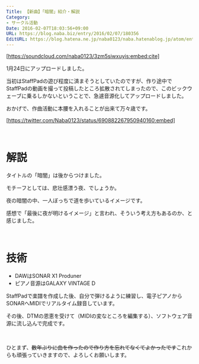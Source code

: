 ```yaml
---
Title: 【新曲】「暗闇」紹介・解説
Category:
- サークル活動
Date: 2016-02-07T18:03:56+09:00
URL: https://blog.naba.biz/entry/2016/02/07/180356
EditURL: https://blog.hatena.ne.jp/naba0123/naba.hatenablog.jp/atom/entry/6653586347156354404
---
```


[https://soundcloud.com/naba0123/3zm5siwxuyis:embed:cite]

1月24日にアップロードしました。

当初はStaffPadの遊び程度に済まそうとしていたのですが、作り途中でStaffPadの動画を撮って投稿したところ拡散されてしまったので、このビックウェーブに乗るしかないということで、急遽音源化してアップロードしました。

おかげで、作曲活動に本腰を入れることが出来て万々歳です。

[https://twitter.com/Naba0123/status/690882267950940160:embed]

<br>

<!-- more -->

# 解説

タイトルの「暗闇」は後からつけました。

モチーフとしては、悲壮感漂う夜、でしょうか。

夜の暗闇の中、一人ぼっちで道を歩いているイメージです。

感想で「最後に夜が明けるイメージ」と言われ、そういう考え方もあるのか、と感じました。

<br>

# 技術

* DAWはSONAR X1 Produner
* ピアノ音源はGALAXY VINTAGE D

StaffPadで楽譜を作成した後、自分で弾けるように練習し、電子ピアノからSONARへMIDIでリアルタイム録音しています。

その後、DTMの恩恵を受けて（MIDIの変なところを編集する）、ソフトウェア音源に流し込んで完成です。

<br>

ひとまず、<del>数年ぶりに曲を作ったので作り方を忘れてなくてよかったです</del>これからも頑張っていきますので、よろしくお願いします。

<br>

